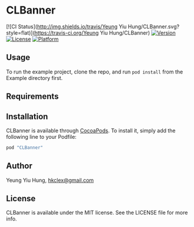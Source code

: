 # CLBanner

[![CI Status](http://img.shields.io/travis/Yeung Yiu Hung/CLBanner.svg?style=flat)](https://travis-ci.org/Yeung Yiu Hung/CLBanner)
[![Version](https://img.shields.io/cocoapods/v/CLBanner.svg?style=flat)](http://cocoapods.org/pods/CLBanner)
[![License](https://img.shields.io/cocoapods/l/CLBanner.svg?style=flat)](http://cocoapods.org/pods/CLBanner)
[![Platform](https://img.shields.io/cocoapods/p/CLBanner.svg?style=flat)](http://cocoapods.org/pods/CLBanner)

## Usage

To run the example project, clone the repo, and run `pod install` from the Example directory first.

## Requirements

## Installation

CLBanner is available through [CocoaPods](http://cocoapods.org). To install
it, simply add the following line to your Podfile:

```ruby
pod "CLBanner"
```

## Author

Yeung Yiu Hung, hkclex@gmail.com

## License

CLBanner is available under the MIT license. See the LICENSE file for more info.
